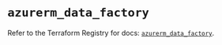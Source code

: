 # `azurerm_data_factory`

Refer to the Terraform Registry for docs: [`azurerm_data_factory`](https://registry.terraform.io/providers/hashicorp/azurerm/4.38.1/docs/resources/data_factory).

